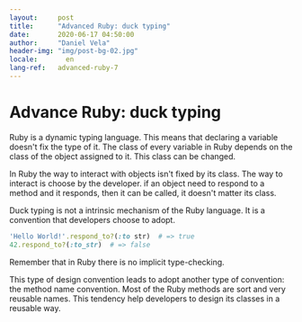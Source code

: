 ```yaml
---
layout:     post
title:      "Advanced Ruby: duck typing"
date:       2020-06-17 04:50:00
author:     "Daniel Vela"
header-img: "img/post-bg-02.jpg"
locale:       en
lang-ref:   advanced-ruby-7
---
```


# Advance Ruby: duck typing

Ruby is a dynamic typing language. This means that declaring a variable doesn't fix the type of it. The class of every variable in Ruby depends on the class of the object assigned to it. This class can be changed.

In Ruby the way to interact with objects isn't fixed by its class. The way to interact is choose by the developer. if an object need to respond to a method and it responds, then it can be called, it doesn't matter its class.

Duck typing is not a intrinsic mechanism of the Ruby language. It is a convention that developers choose to adopt. 

```ruby
'Hello World!'.respond_to?(:to str)  # => true  
42.respond_to?(:to_str)  # => false  
```

Remember that in Ruby there is no implicit type-checking.

This type of design convention leads to adopt another type of convention: the method name convention. Most of the Ruby methods are sort and very reusable names. This tendency help developers to design its classes in a reusable way.

